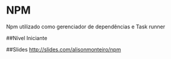 # NPM
Npm utilizado como gerenciador de dependências e Task runner

##Nível
Iniciante

##Slides
http://slides.com/alisonmonteiro/npm